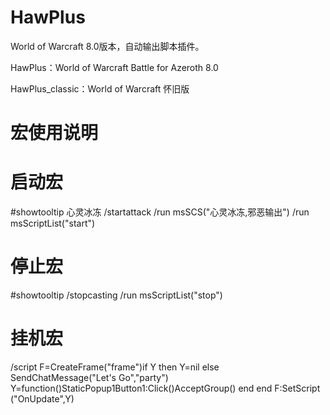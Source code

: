 # HawPlus
World of Warcraft 8.0版本，自动输出脚本插件。

HawPlus：World of Warcraft Battle for Azeroth 8.0

HawPlus_classic：World of Warcraft 怀旧版

# 宏使用说明
# 启动宏
#showtooltip 心灵冰冻
/startattack
/run msSCS("心灵冰冻,邪恶输出")
/run msScriptList("start")

# 停止宏
#showtooltip
/stopcasting
/run msScriptList("stop")

# 挂机宏
/script F=CreateFrame("frame")if Y then Y=nil else SendChatMessage("Let's Go","party") Y=function()StaticPopup1Button1:Click()AcceptGroup() end end F:SetScript ("OnUpdate",Y)

